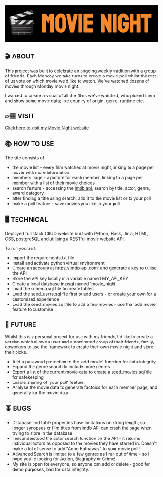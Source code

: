 ![title](./static/images/title.jpeg)

## 🎬 ABOUT
This project was built to celebrate an ongoing weekly tradition with a group of friends.
Each Monday we take turns to create a movie poll whilst the rest of us vote on which movie we'd like to watch. We've watched dozens of movies through Monday movie night.

I wanted to create a visual of all the films we've watched, who picked them and show some movie data; like country of origin, genre, runtime etc.

## 👉🏽 VISIT
[Click here to visit my Movie Night website](https://thawing-woodland-36245.herokuapp.com/)

## 📚 HOW TO USE 

The site consists of:
+ the movie list - every film watched at movie night, linking to a page per movie with more information
+ members page - a picture for each member, linking to a page per member with a list of their movie choices
+ search feature - accessing the [imdb api](https://imdb-api.com/), search by title, actor, genre, award category
+ after finding a title using search, add it to the movie list or to your poll
+ make a poll feature - save movies you like to your poll


## 🖥 TECHNICAL
Deployed full stack CRUD website built with Python, Flask, Jinja, HTML, CSS, postgreSQL and utilising a RESTful movie website API.

To run yourself:
+ Import the requirements.txt file
+ Install and activate python virtual environment
+ Create an account at https://imdb-api.com/ and generate a key to utilise the API
+ Store the API key locally in a variable named MY_API_KEY
+ Create a local database in psql named 'movie_night'
+ Load the schema.sql file to create tables
+ Load the seed_users.sql file first to add users - or create your own for a customised experience
+ Load the seed_movies.sql file to add a few movies - use the 'add movie' feature to customise 


## 🤖 FUTURE
Whilst this is a personal project for use with my friends, I'd like to create a version which allows a user and a nominated group of their friends, family, coworkers to use the framework to create their own movie night and store their picks.

+ Add a password protection to the 'add movie' function for data integrity
+ Expand the genre search to include more genres
+ Export a list of the current movie data to create a seed_movies.sql file for safekeeping
+ Enable sharing of 'your poll' feature
+ Analyse the movie data to generate factoids for each member page, and generally for the movie data


## 🪳 BUGS

+ Database and table properties have limitations on string length, so longer synopses or film titles from imdb API can crash the page when trying to store in the database
+ I misunderstood the actor search function on the API - it returns individual actors as opposed to the movies they have starred in. Doesn't make a lot of sense to add "Anne Hathaway" to your movie poll!
+ Advanced Search is limited to a few genres as I ran out of time - so I hope you're looking for Action, Biography or Crime!
+ My site is open for everyone, so anyone can add or delete - good for demo purposes, bad for data integrity.

